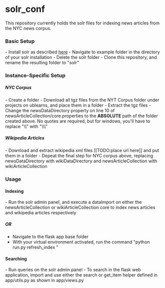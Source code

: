 solr_conf
=========

This repository currently holds the solr files for indexing news articles from the NYC news corpus.

<h3>Basic Setup</h3>
- Install solr as described <a href="http://lucene.apache.org/solr/4_2_1/tutorial.html">here</a>
- Navigate to example folder in the directory of your solr installation
- Delete the solr folder
- Clone this repository, and rename the resulting folder to "solr"

<h3>Instance-Specific Setup </h3>
<h5> NYC Corpus </h5>
- Create a folder 
- Download all tgz files from the NYT Corpus folder under projects on ublearns, and place them in a folder
- Extract the tgz files
- Change the newsDataDirectory property on line 10 of newsArticleCollection/core.properties to the <strong>ABSOLUTE</strong> path of the folder created above. No quotes are required, but for windows, you'll have to replace "\\" with "\\\"

<h5> Wikipedia Articles </h5>
- Download and extract wikipedia xml files [[TODO:place url here]] and put them in a folder
- Depeat the final step for NYC corpus above, replacing newsDataDirectory with wikiDataDirectory and newsArticleCollection with wikiArticleCollection

<h3> Usage </h3>

<h4>Indexing </h4>
- Run the solr admin panel, and execute a dataImport on either the newsArticleCollection or wikiArticleCollection core to index news articles and wikipedia articles respectively 

<h5>OR</h5>

- Navigate to the flask app base folder
- With your virtual environment activated, run the command "python run.py refresh_index <wiki or news>"

<h4> Searching </h4>
- Run queries on the solr admin panel
- To search in the flask web application, import and use either the search or get_item helper defined in app/utils.py as shown in app/views.py

